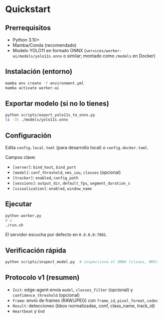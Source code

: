 # Quickstart

## Prerrequisitos
- Python 3.10+
- Mamba/Conda (recomendado)
- Modelo YOLO11 en formato ONNX (`services/worker-ai/models/yolo11s.onnx` o similar; montado como `/models` en Docker)

## Instalación (entorno)
```bash
mamba env create -f environment.yml
mamba activate worker-ai
```

## Exportar modelo (si no lo tienes)
```bash
python scripts/export_yolo11s_to_onnx.py
ls -lh ./models/yolo11s.onnx
```

## Configuración
Edita `config.local.toml` (para desarrollo local) o `config.docker.toml`.

Campos clave:
- `[server]`: `bind_host`, `bind_port`
- `[model]`: `conf_threshold`, `nms_iou`, `classes` (opcional)
- `[tracker]`: `enabled`, `config_path`
- `[sessions]`: `output_dir`, `default_fps`, `segment_duration_s`
- `[visualization]`: `enabled`, `window_name`

## Ejecutar
```bash
python worker.py
# o
./run.sh
```

El servidor escucha por defecto en `0.0.0.0:7001`.

## Verificación rápida
```bash
python scripts/inspect_model.py  # inspecciona el ONNX (clases, NMS)
```

## Protocolo v1 (resumen)
- `Init`: edge-agent envía `model`, `classes_filter` (opcional) y `confidence_threshold` (opcional)
- `Frame`: envío de frames (RAW/JPEG) con `frame_id`, `pixel_format`, `codec`
- `Result`: detecciones (bbox normalizadas, conf, class_name, track_id)
- `Heartbeat` y `End`
